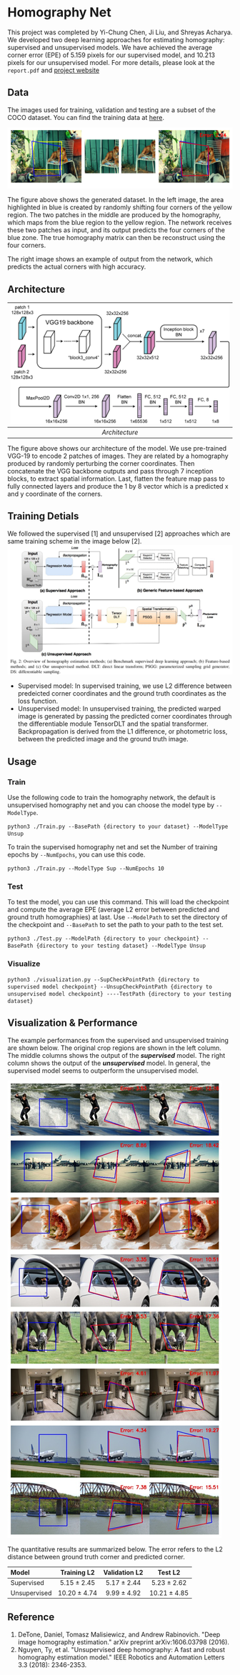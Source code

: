 # Homography Net
This project was completed by Yi-Chung Chen, Ji Liu, and Shreyas Acharya. We developed two deep learning approaches for estimating homography: supervised and unsupervised models. We have achieved the average corner error (EPE) of 5.159 pixels for our supervised model, and 10.213 pixels for our unsupervised model. For more details, please look at the `report.pdf` and [project website](https://cmsc733.github.io/2022/proj/p1/) 

## Data
The images used for training, validation and testing are a subset of the COCO dataset. You can find the training data at [here](https://drive.google.com/file/d/1bb1Lhct-aayTflfSFFHWS7FBi1Al9yRD/view?usp=sharing).

![](./figure/illustration.png)

The figure above shows the generated dataset. In the left image, the area highlighted in blue is created by randomly shifting four corners of the yellow region. The two patches in the middle are produced by the homography, which maps from the blue region to the yellow region. The network receives these two patches as input, and its output predicts the four corners of the blue zone. The true homography matrix can then be reconstruct using the four corners.


The right image shows an example of output from the network, which predicts the actual corners with high accuracy.

## Architecture
| ![](./figure/architecture.png)| 
|:--:| 
| *Architecture* |

The figure above shows our architecture of the model. We use pre-trained VGG-19 to encode 2 patches of images. They are related by a homography produced by randomly perturbing the corner coordinates. Then concatenate the VGG backbone outputs and pass through 7 inception blocks, to extract spatial information. Last, flatten the feature map pass to fully connected layers and produce the 1 by 8 vector which is a predicted x and y coordinate of the corners.

## Training Detials

We followed the supervised [1] and unsupervised [2] approaches which are same training scheme in the image below [2].
![](./figure/training_scheme.png)

- Supervised model: In supervised training, we use L2 difference between predeicted corner coordinates and the ground truth coordinates as the loss function.
- Unsupervised model: In unsupervised training, the predicted warped image is generated by passing the predicted corner coordinates through the differentiable module TensorDLT and the spatial transformer. Backpropagation is derived from the L1 difference, or photometric loss, between the predicted image and the ground truth image.



## Usage
### Train
Use the following code to train the homography network, the default is unsupervised homography net and you can choose the model type by `--ModelType`.
```
python3 ./Train.py --BasePath {directory to your dataset} --ModelType Unsup
```

To train the supervised homography net and set the Number of training epochs by `--NumEpochs`, you can use this code.
```
python3 ./Train.py --ModelType Sup --NumEpochs 10
```

### Test
To test the model, you can use this command. This will load the checkpoint and compute the average EPE (average L2 error between predicted and ground truth homographies) at last. Use `--ModelPath` to set the directory of the checkpoint and `--BasePath` to set the path to your path to the test set.

```
python3 ./Test.py --ModelPath {directory to your checkpoint} --BasePath {directory to your testing dataset} --ModelType Unsup
```

### Visualize
```
python3 ./visualization.py --SupCheckPointPath {directory to supervised model checkpoint} --UnsupCheckPointPath {directory to unsupervised model checkpoint} ----TestPath {directory to your testing dataset}
```

## Visualization & Performance

The example performances from the supervised and unsupervised training are shown below. The original crop regions are shown in the left column. The middle columns shows the output of the ***supervised*** model. The right column shows the output of the ***unsupervised*** model. In general, the supervised model seems to outperform the unsupervised model. 

![](./figure/vis.jpeg)

The quantitative results are summarized below. The error refers to the L2 distance between ground truth corner and predicted corner. 


| Model       | Training L2     | Validation L2    |  Test L2        |
| :---        |    :----:       |     :----:       |    :----:       |
| Supervised  | 5.15 $\pm$ 2.45 | 5.17 $\pm$ 2.44  | 5.23 $\pm$ 2.62 |
| Unsupervised| 10.20 $\pm$ 4.74| 9.99 $\pm$ 4.92  | 10.21 $\pm$ 4.85|

## Reference
1. DeTone, Daniel, Tomasz Malisiewicz, and Andrew Rabinovich. "Deep image homography estimation." arXiv preprint arXiv:1606.03798 (2016).
2. Nguyen, Ty, et al. "Unsupervised deep homography: A fast and robust homography estimation model." IEEE Robotics and Automation Letters 3.3 (2018): 2346-2353.
